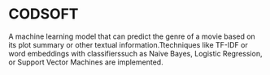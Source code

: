 # CODSOFT
A machine learning model that can predict the genre of a
movie based on its plot summary or other textual information.Ttechniques like TF-IDF or word embeddings with classifierssuch as Naive Bayes, Logistic Regression, or Support Vector Machines are implemented.
